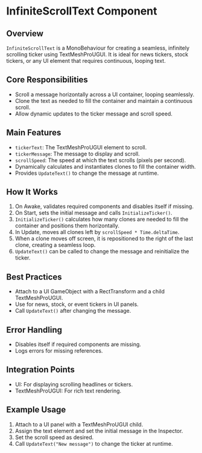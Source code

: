 # InfiniteScrollText Component

## Overview
`InfiniteScrollText` is a MonoBehaviour for creating a seamless, infinitely scrolling ticker using TextMeshProUGUI. It is ideal for news tickers, stock tickers, or any UI element that requires continuous, looping text.

## Core Responsibilities
- Scroll a message horizontally across a UI container, looping seamlessly.
- Clone the text as needed to fill the container and maintain a continuous scroll.
- Allow dynamic updates to the ticker message and scroll speed.

## Main Features
- `tickerText`: The TextMeshProUGUI element to scroll.
- `tickerMessage`: The message to display and scroll.
- `scrollSpeed`: The speed at which the text scrolls (pixels per second).
- Dynamically calculates and instantiates clones to fill the container width.
- Provides `UpdateText()` to change the message at runtime.

## How It Works
1. On Awake, validates required components and disables itself if missing.
2. On Start, sets the initial message and calls `InitializeTicker()`.
3. `InitializeTicker()` calculates how many clones are needed to fill the container and positions them horizontally.
4. In Update, moves all clones left by `scrollSpeed * Time.deltaTime`.
5. When a clone moves off screen, it is repositioned to the right of the last clone, creating a seamless loop.
6. `UpdateText()` can be called to change the message and reinitialize the ticker.

## Best Practices
- Attach to a UI GameObject with a RectTransform and a child TextMeshProUGUI.
- Use for news, stock, or event tickers in UI panels.
- Call `UpdateText()` after changing the message.

## Error Handling
- Disables itself if required components are missing.
- Logs errors for missing references.

## Integration Points
- UI: For displaying scrolling headlines or tickers.
- TextMeshProUGUI: For rich text rendering.

## Example Usage
1. Attach to a UI panel with a TextMeshProUGUI child.
2. Assign the text element and set the initial message in the Inspector.
3. Set the scroll speed as desired.
4. Call `UpdateText("New message")` to change the ticker at runtime. 